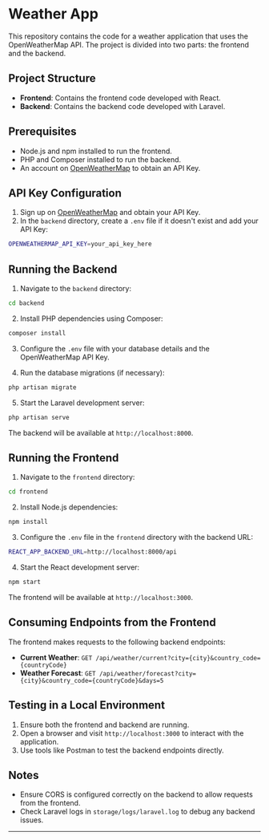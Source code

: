# Weather App

This repository contains the code for a weather application that uses the OpenWeatherMap API. The project is divided into two parts: the frontend and the backend.

## Project Structure

- **Frontend**: Contains the frontend code developed with React.
- **Backend**: Contains the backend code developed with Laravel.

## Prerequisites

- Node.js and npm installed to run the frontend.
- PHP and Composer installed to run the backend.
- An account on [OpenWeatherMap](https://openweathermap.org/) to obtain an API Key.

## API Key Configuration

1. Sign up on [OpenWeatherMap](https://openweathermap.org/) and obtain your API Key.
2. In the `backend` directory, create a `.env` file if it doesn't exist and add your API Key:

```bash
OPENWEATHERMAP_API_KEY=your_api_key_here
```

## Running the Backend

1. Navigate to the `backend` directory:

```bash
cd backend
```

2. Install PHP dependencies using Composer:

```bash
composer install
```

3. Configure the `.env` file with your database details and the OpenWeatherMap API Key.

4. Run the database migrations (if necessary):

```bash
php artisan migrate
```

5. Start the Laravel development server:

```bash
php artisan serve
```

The backend will be available at `http://localhost:8000`.

## Running the Frontend

1. Navigate to the `frontend` directory:

```bash
cd frontend
```

2. Install Node.js dependencies:

```bash
npm install
```

3. Configure the `.env` file in the `frontend` directory with the backend URL:

```bash
REACT_APP_BACKEND_URL=http://localhost:8000/api
```

4. Start the React development server:

```bash
npm start
```

The frontend will be available at `http://localhost:3000`.

## Consuming Endpoints from the Frontend

The frontend makes requests to the following backend endpoints:

- **Current Weather**: `GET /api/weather/current?city={city}&country_code={countryCode}`
- **Weather Forecast**: `GET /api/weather/forecast?city={city}&country_code={countryCode}&days=5`

## Testing in a Local Environment

1. Ensure both the frontend and backend are running.
2. Open a browser and visit `http://localhost:3000` to interact with the application.
3. Use tools like Postman to test the backend endpoints directly.

## Notes

- Ensure CORS is configured correctly on the backend to allow requests from the frontend.
- Check Laravel logs in `storage/logs/laravel.log` to debug any backend issues.

---
